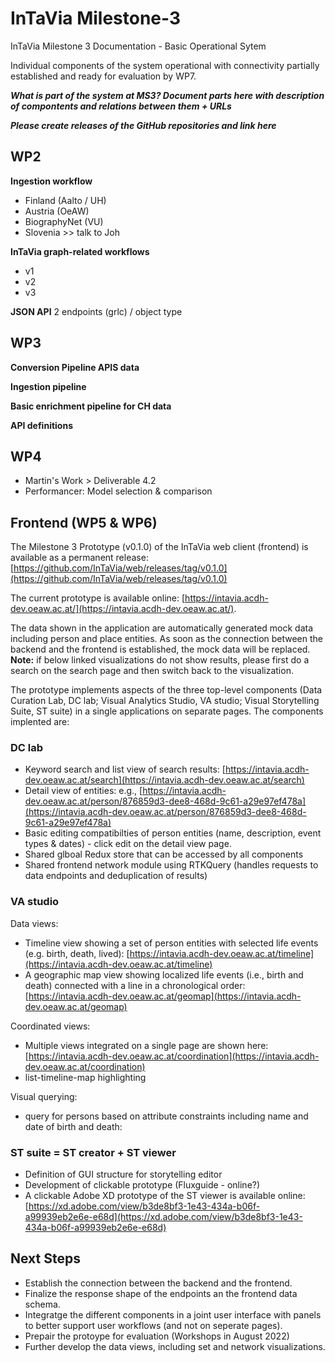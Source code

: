 # InTaVia Milestone-3
InTaVia Milestone 3 Documentation - Basic Operational Sytem 

Individual components of the system operational with connectivity partially established and ready for evaluation by WP7.

**_What is part of the system at MS3? Document parts here with description of compontents and relations between them + URLs_**

**_Please create releases of the GitHub repositories and link here_**

## WP2
**Ingestion workflow**
-  Finland (Aalto / UH)
- Austria (OeAW)
- BiographyNet (VU)
- Slovenia >> talk to Joh

**InTaVia graph-related workflows**
- v1
- v2
- v3

**JSON API**
2 endpoints (grlc) / object type

## WP3

**Conversion Pipeline APIS data**

**Ingestion pipeline**

**Basic enrichment pipeline for CH data**

**API definitions**

## WP4
- Martin's Work > Deliverable 4.2
- Performancer: Model selection & comparison

## Frontend (WP5 & WP6)
The Milestone 3 Prototype (v0.1.0) of the InTaVia web client (frontend) is available as a permanent release: [https://github.com/InTaVia/web/releases/tag/v0.1.0](https://github.com/InTaVia/web/releases/tag/v0.1.0)

The current prototype is available online: [https://intavia.acdh-dev.oeaw.ac.at/](https://intavia.acdh-dev.oeaw.ac.at/).

The data shown in the application are automatically generated mock data including person and place entities. As soon as the connection between the backend and the frontend is established, the mock data will be replaced. **Note:** if below linked visualizations do not show results, please first do a search on the search page and then switch back to the visualization.

The prototype implements aspects of the three top-level components (Data Curation Lab, DC lab; Visual Analytics Studio, VA studio; Visual Storytelling Suite, ST suite) in a single applications on separate pages. The components implented are:

### DC lab

- Keyword search and list view of search results: [https://intavia.acdh-dev.oeaw.ac.at/search](https://intavia.acdh-dev.oeaw.ac.at/search)
- Detail view of entities: e.g., [https://intavia.acdh-dev.oeaw.ac.at/person/876859d3-dee8-468d-9c61-a29e97ef478a](https://intavia.acdh-dev.oeaw.ac.at/person/876859d3-dee8-468d-9c61-a29e97ef478a)
- Basic editing compatibilties of person entities (name, description, event types & dates) - click edit on the detail view page.
- Shared glboal Redux store that can be accessed by all components 
- Shared frontend network module using RTKQuery (handles requests to data endpoints and deduplication of results)

### VA studio
Data views:
- Timeline view showing a set of person entities with selected life events (e.g. birth, death, lived): [https://intavia.acdh-dev.oeaw.ac.at/timeline](https://intavia.acdh-dev.oeaw.ac.at/timeline)
- A geographic map view showing localized life events (i.e., birth and death) connected with a line in a chronological order: [https://intavia.acdh-dev.oeaw.ac.at/geomap](https://intavia.acdh-dev.oeaw.ac.at/geomap)

Coordinated views:
- Multiple views integrated on a single page are shown here: [https://intavia.acdh-dev.oeaw.ac.at/coordination](https://intavia.acdh-dev.oeaw.ac.at/coordination)
- list-timeline-map highlighting

Visual querying:
- query for persons based on attribute constraints including name and date of birth and death: 

### ST suite = ST creator + ST viewer
- Definition of GUI structure for storytelling editor
- Development of clickable prototype (Fluxguide - online?)
- A clickable Adobe XD prototype of the ST viewer is available online: [https://xd.adobe.com/view/b3de8bf3-1e43-434a-b06f-a99939eb2e6e-e68d](https://xd.adobe.com/view/b3de8bf3-1e43-434a-b06f-a99939eb2e6e-e68d)

## Next Steps
- Establish the connection between the backend and the frontend.
- Finalize the response shape of the endpoints an the frontend data schema.
- Integratge the different components in a joint user interface with panels to better support user workflows (and not on seperate pages).
- Prepair the protoype for evaluation (Workshops in August 2022)
- Further develop the data views, including set and network visualizations.
